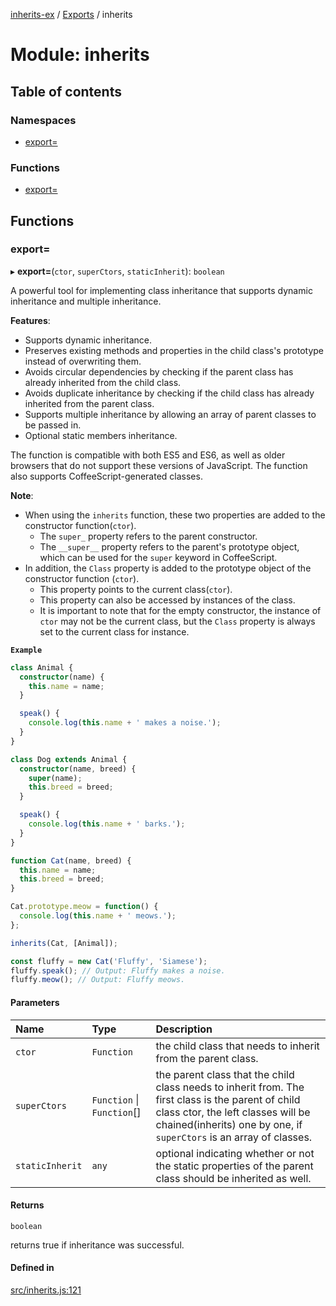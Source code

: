 [inherits-ex](../README.md) / [Exports](../modules.md) / inherits

# Module: inherits

## Table of contents

### Namespaces

- [export&#x3D;](inherits.export_.md)

### Functions

- [export&#x3D;](inherits.md#export&#x3D;)

## Functions

### export&#x3D;

▸ **export=**(`ctor`, `superCtors`, `staticInherit`): `boolean`

A powerful tool for implementing class inheritance that supports dynamic inheritance and multiple inheritance.

**Features**:

* Supports dynamic inheritance.
* Preserves existing methods and properties in the child class's prototype instead of overwriting them.
* Avoids circular dependencies by checking if the parent class has already inherited from the child class.
* Avoids duplicate inheritance by checking if the child class has already inherited from the parent class.
* Supports multiple inheritance by allowing an array of parent classes to be passed in.
* Optional static members inheritance.

The function is compatible with both ES5 and ES6, as well as older browsers that do not support these
versions of JavaScript. The function also supports CoffeeScript-generated classes.

**Note**:

* When using the `inherits` function, these two properties are added to the constructor function(`ctor`).
  * The `super_` property refers to the parent constructor.
  * The `__super__` property refers to the parent's prototype object,
    which can be used for the `super` keyword in CoffeeScript.
* In addition, the `Class` property is added to the prototype object of the constructor function (`ctor`).
  * This property points to the current class(`ctor`).
  * This property can also be accessed by instances of the class.
  * It is important to note that for the empty constructor, the instance of `ctor` may not be the current class,
    but the `Class` property is always set to the current class for instance.

**`Example`**

```ts
class Animal {
  constructor(name) {
    this.name = name;
  }

  speak() {
    console.log(this.name + ' makes a noise.');
  }
}

class Dog extends Animal {
  constructor(name, breed) {
    super(name);
    this.breed = breed;
  }

  speak() {
    console.log(this.name + ' barks.');
  }
}

function Cat(name, breed) {
  this.name = name;
  this.breed = breed;
}

Cat.prototype.meow = function() {
  console.log(this.name + ' meows.');
};

inherits(Cat, [Animal]);

const fluffy = new Cat('Fluffy', 'Siamese');
fluffy.speak(); // Output: Fluffy makes a noise.
fluffy.meow(); // Output: Fluffy meows.
```

#### Parameters

| Name | Type | Description |
| :------ | :------ | :------ |
| `ctor` | `Function` | the child class that needs to inherit from the parent class. |
| `superCtors` | `Function` \| `Function`[] | the parent class that the child class needs to inherit from. The first class is the parent of child class ctor, the left classes will be chained(inherits) one by one, if `superCtors` is an array of classes. |
| `staticInherit` | `any` | optional indicating whether or not the static properties of the parent class should be inherited as well. |

#### Returns

`boolean`

returns true if inheritance was successful.

#### Defined in

[src/inherits.js:121](https://github.com/snowyu/inherits-ex.js/blob/2bbec9d/src/inherits.js#L121)
